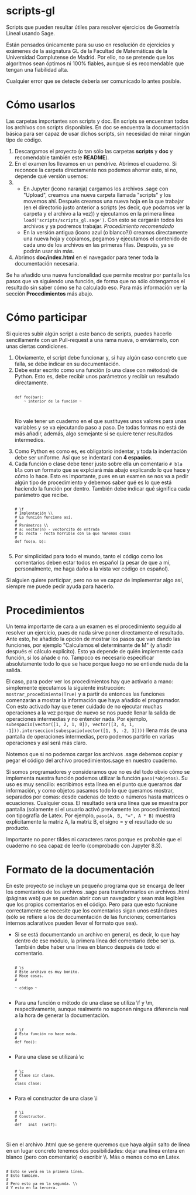 # scripts-gl
Scripts que pueden resultar útiles para resolver ejercicios de Geometría Lineal usando Sage.

Están pensados únicamente para su uso en resolución de ejercicios y exámenes de la asignatura GL de la Facultad de Matemáticas de la Universidad Complutense de Madrid. Por ello, no se pretende que los algoritmos sean óptimos ni 100% fiables, aunque sí es recomendable que tengan una fiabilidad alta.

Cualquier error que se detecte debería ser comunicado lo antes posible.

# Cómo usarlos
Las carpetas importantes son scripts y doc. En scripts se encuentran todos los archivos con scripts disponibles. En doc se encuentra la documentación básica para ser capaz de usar dichos scripts, sin necesidad de mirar ningún tipo de código.

<ol>
  <li>
    Descargamos el proyecto (o tan sólo las carpetas <b>scripts</b> y <b>doc</b> y recomendable también este <b>README</b>).
  </li>
  <li>
    En el examen los llevamos en un pendrive. Abrimos el cuaderno. Si reconoce la carpeta directamente nos podemos ahorrar esto, si no, depende qué versión usemos:
  </li>
  <li>
    <ul>
      <li>
        En Jupyter (icono naranja) cargamos los archivos .sage con "Upload", creamos una nueva carpeta llamada "scripts" y los movemos ahí. Después creamos una nueva hoja en la que trabajar (en el directorio justo anterior a scripts (es decir, que podamos ver la carpeta y el archivo a la vez)) y ejecutamos en la primera línea <code>load('scripts/scripts_gl.sage')</code>. Con esto se cargarán todos los archivos y ya podremos trabajar. <i>Procedimiento recomendado</i>
      </li>
      <li>
        En la versión antigua (icono azul (o blanco?)) creamos directamente una nueva hoja y copiamos, pegamos y ejecutamos el contenido de cada uno de los archivos en las primeras filas. Después, ya se podrán usar sin más.
      </li>
    </ul>
  </li>
  <li>
    Abrimos <b>doc/index.html</b> en el navegador para tener toda la documentación necesaria.
  </li>
</ol>

Se ha añadido una nueva funcionalidad que permite mostrar por pantalla los pasos que va siguiendo una función, de forma que no sólo obtengamos el resultado sin saber cómo se ha calculado eso. Para más información ver la sección <b>Procedimientos</b> más abajo.

# Cómo participar
Si quieres subir algún script a este banco de scripts, puedes hacerlo sencillamente con un Pull-request a una rama nueva, o enviármelo, con unas ciertas condiciones.
<ol>
<li>
  Obviamente, el script debe funcionar y, si hay algún caso concreto que falla, se debe indicar en su documentación.
</li>
<li>
  Debe estar escrito como una función (o una clase con métodos) de Python. Esto es, debe recibir unos parámetros y recibir un resultado directamente.
  
<code>

    def foo(bar):
        ~ interior de la función ~
    
</code>
  
  No vale tener un cuaderno en el que sustituyes unos valores para unas variables y se va ejecutando paso a paso. De todas formas no está de más añadir, además, algo semejante si se quiere tener resultados intermedios.
</li>
<li>
  Como Python es como es, es obligatorio indentar, y toda la indentación debe ser uniforme. Así que se indentará con <b>4 espacios</b>.
</li>
<li>
  Cada función o clase debe tener justo sobre ella un comentario <code># bla bla</code> con un formato que se explciará más abajo explicando lo que hace y cómo lo hace. Esto es importante, pues en un examen se nos va a pedir algún tipo de procedimiento y debemos saber qué es lo que está haciendo la función por dentro. También debe indicar qué significa cada parámetro que recibe.
  
<code>

    # \f
    # Implentación \\
    # La función funciona así.
    #
    # Parámetros \\
    # a: vector(n) - vectorcito de entrada
    # b: recta - recta horrible con la que haremos cosas
    #
    def foo(a, b):
    
</code>

</li>
<li>
  Por simplicidad para todo el mundo, tanto el código como los comentarios deben estar todos en español (a pesar de que a mí, personalmente, me haga daño a la vista ver código en español).
</li>
</ol>

Si alguien quiere participar, pero no se ve capaz de implementar algo así, siempre me puede pedir ayuda para hacerlo.

# Procedimientos
Un tema importante de cara a un examen es el procedimiento seguido al resolver un ejercicio, pues de nada sirve poner directamente el resultado. Ante esto, he añadido la opción de mostrar los pasos que van dando las funciones, por ejemplo "Calculamos el determinante de M" (y añadir después el cálculo explícito). Esto ya depende de quién implemente cada función, si los añade o no. Tampoco es necesario especificar absolutamente todo lo que se hace porque luego no se entiende nada de la salida.

El caso, para poder ver los procedimientos hay que activarlo a mano: simplemente ejecutamos la siguiente instrucción: <code>mostrar_procedimiento(True)</code> y a partir de entonces las funciones comenzarán a mostrar la información que haya añadido el programador. Con esto activado hay que tener cuidado de no ejecutar muchas operaciones a la vez porque de nuevo se nos puede llenar la salida de operaciones intermedias y no entender nada. Por ejemplo, <code>subespacio(vector([1, 2, 1, 0]), vector([3, 4, 1, -1])).interseccion(subespacio(vector([1, 5, -2, 3])))</code> llena más de una pantalla de operaciones intermedias, pero podemos partirlo en varias operaciones y así será más claro.

Notemos que si no podemos cargar los archivos .sage debemos copiar y pegar el código del archivo procedimientos.sage en nuestro cuaderno.

Si somos programadores y consideramos que no es del todo obvio cómo se implementa nuestra función podemos utilizar la función <code>paso(*objetos)</code>. Su uso es muy sencillo: escribimos esta línea en el punto que queramos dar información, y como objetos pasamos todo lo que queramos mostrar, separados por comas: desde cadenas de texto o números hasta matrices o ecuaciones. Cualquier cosa. El resultado será una línea que se muestra por pantalla (solamente si el usuario activó previamente los procedimientos) con tipografía de Latex. Por ejemplo, <code>paso(A, B, "=", A * B)</code> muestra explícitamente la matriz A, la matriz B, el signo = y el resultado de su producto.

Importante no poner tildes ni caracteres raros porque es probable que el cuaderno no sea capaz de leerlo (comprobado con Jupyter 8.3).

# Formato de la documentación
En este proyecto se incluye un pequeño programa que se encarga de leer los comentarios de los archivos .sage para transformarlos en archivos .html (páginas web) que se puedan abrir con un navegador y sean más legibles que los propios comentarios en el código. Pero para que esto fucnione correctamente se necesite que los comentarios sigan unos estándares (sólo se refiere a los de documentación de las funciones; comentarios internos aclarativos pueden llevar el formato que sea).
<ul>
<li>
  Si se está documentando un archivo en general, es decir, lo que hay dentro de ese módulo, la primera línea del comentario debe ser \s. También debe haber una línea en blanco después de todo el comentario.
  
<code>
  
    # \s
    # Este archivo es muy bonito.
    # Hace cosas.
    #
    
    ~ código ~
    
</code>
  
</li>
<li>
  Para una función o método de una clase se utiliza \f y \m, respectivamente, aunque realmente no suponen ninguna diferencia real a la hora de generar la documentación.
  
<code>

    # \f
    # Esta función no hace nada.
    #
    def foo():
    
</code>
</li>
<li>
  Para una clase se utilizará \c
  
<code>
  
    # \c
    # Clase sin clase.
    #
    class clase:
    
</code>
  
</li>
<li>
  Para el constructor de una clase \i
  
<code>
  
    # \i
    # Constructor.
    #
    def __init__(self):
    
</code>
  
</li>
</ul>
Si en el archivo .html que se genere queremos que haya algún salto de línea en un lugar concreto tenemos dos posibilidades: dejar una línea entera en blanco (pero con comentario) o escribir \\. Más o menos como en Latex.

<code>

    # Esto se verá en la primera línea.
    # Esto también.
    # 
    # Pero esto ya en la segunda. \\
    # Y esto en la tercera.
  
</code>
